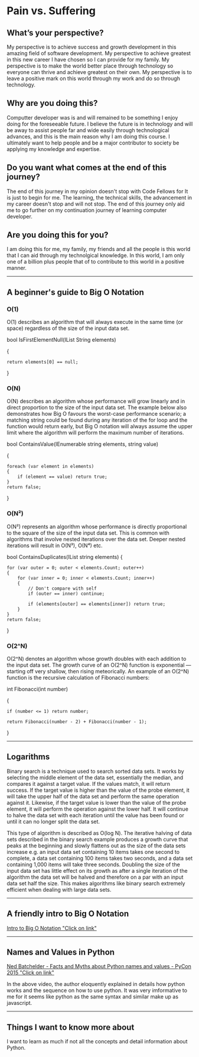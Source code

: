 # Pain vs. Suffering

## What’s your perspective?

My perspective is to achieve success and growth development in this amazing field of software development. My perspective to achieve greatest in this new career I have chosen so I can provide for my family. My perspective is to make the world better place through technology so everyone can thrive and achieve greatest on their own. My perspective is to leave a positive mark on this world through my work and do so through technology.

## Why are you doing this?

Computter developer was is and will remained to be something I enjoy doing for the foreseeable future. I believe the future is in technology and will be away to assist people far and wide easily through technological advances, and this is the main reason why I am doing this course. I ultimately want to help people and be a major contributor to society be applying my knowledge and expertise.

## Do you want what comes at the end of this journey?

The end of this journey in my opinion doesn't stop with Code Fellows for It is just to begin for me. The learning, the technical skills, the advancement in my career doesn't stop and will not stop. The end of this journey only aid me to go further on my continuation journey of learning computer developer.

## Are you doing this for you?

I am doing this for me, my family, my friends and all the people is this world that I can aid through my technolgical knowledge. In this world, I am only one of a billion plus people that of to contribute to this world in a positive manner.

<hr>

## A beginner's guide to Big O Notation

### O(1)

O(1) describes an algorithm that will always execute in the same time (or space) regardless of the size of the input data set.

bool IsFirstElementNull(IList String elements)

{

    return elements[0] == null;
}

### O(N)

O(N) describes an algorithm whose performance will grow linearly and in direct proportion to the size of the input data set. The example below also demonstrates how Big O favours the worst-case performance scenario; a matching string could be found during any iteration of the for loop and the function would return early, but Big O notation will always assume the upper limit where the algorithm will perform the maximum number of iterations.

bool ContainsValue(IEnumerable string elements, string value)

{

    foreach (var element in elements)
    {
        if (element == value) return true; 
    }     
    return false; 
}

### O(N²)

O(N²) represents an algorithm whose performance is directly proportional to the square of the size of the input data set. This is common with algorithms that involve nested iterations over the data set. Deeper nested iterations will result in O(N³), O(N⁴) etc.

bool ContainsDuplicates(IList string elements)
{

    for (var outer = 0; outer < elements.Count; outer++) 
    {
        for (var inner = 0; inner < elements.Count; inner++) 
        { 
            // Don't compare with self 
            if (outer == inner) continue;             
            
            if (elements[outer] == elements[inner]) return true; 
        }
    }    
    return false;
}

### O(2^N)

O(2^N) denotes an algorithm whose growth doubles with each addition to the input data set. The growth curve of an O(2^N) function is exponential — starting off very shallow, then rising meteorically. An example of an O(2^N) function is the recursive calculation of Fibonacci numbers:

int Fibonacci(int number)

{

    if (number <= 1) return number;
       
    return Fibonacci(number - 2) + Fibonacci(number - 1); 
}

<hr>

## Logarithms

Binary search is a technique used to search sorted data sets. It works by selecting the middle element of the data set, essentially the median, and compares it against a target value. If the values match, it will return success. If the target value is higher than the value of the probe element, it will take the upper half of the data set and perform the same operation against it. Likewise, if the target value is lower than the value of the probe element, it will perform the operation against the lower half. It will continue to halve the data set with each iteration until the value has been found or until it can no longer split the data set.

This type of algorithm is described as O(log N). The iterative halving of data sets described in the binary search example produces a growth curve that peaks at the beginning and slowly flattens out as the size of the data sets increase e.g. an input data set containing 10 items takes one second to complete, a data set containing 100 items takes two seconds, and a data set containing 1,000 items will take three seconds. Doubling the size of the input data set has little effect on its growth as after a single iteration of the algorithm the data set will be halved and therefore on a par with an input data set half the size. This makes algorithms like binary search extremely efficient when dealing with large data sets.

<hr>

## A friendly intro to Big O Notation

[Intro to Big O Notation "Click on link"](https://www.codenewbie.org/basecs/8)

<hr>

## Names and  Values in Python

[Ned Batchelder - Facts and Myths about Python names and values - PyCon 2015 "Click on link"](https://www.youtube.com/watch?v=_AEJHKGk9ns)

In the above video, the author eloquently explained in details how python works and the sequence on how to use python. It was very imformative to me for it seems like python as the same syntax and similar make up as javascript.

<hr>

## Things I want to know more about

I want to learn as much if not all the concepts and detail information about Python.